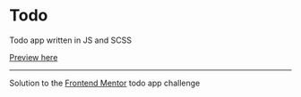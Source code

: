 # Todo
Todo app written in JS and SCSS

[Preview here](https://alchemetic.github.io/todo-app/)

---
Solution to the [Frontend Mentor](https://www.frontendmentor.io/) todo app challenge
